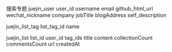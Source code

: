 搜索专题
juejin_user
    user_id
    username
    email
    github_html_url
    wechat_nickname
    company
    jobTitle
    blogAddress
    self_description
    
    
juejin_list_tag
    list_tag_id
    name
    

juejin_list
    list_id
    user_id
    tag_ids
    title
    content
    collectionCount 
    commentsCount
    url
    createdAt
    
    

    